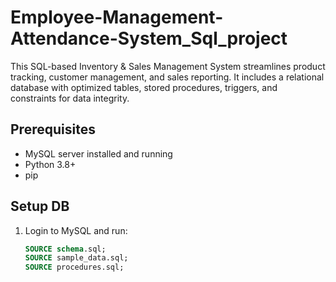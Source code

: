 # Employee-Management-Attendance-System_Sql_project
This SQL-based Inventory &amp; Sales Management System streamlines product tracking, customer management, and sales reporting. It includes a relational database with optimized tables, stored procedures, triggers, and constraints for data integrity. 



## Prerequisites
- MySQL server installed and running
- Python 3.8+
- pip

## Setup DB
1. Login to MySQL and run:
   ```sql
   SOURCE schema.sql;
   SOURCE sample_data.sql;
   SOURCE procedures.sql;
